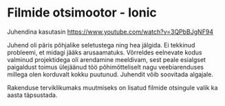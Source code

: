 # Filmide otsimootor - Ionic

Juhendina kasutasin https://www.youtube.com/watch?v=3QPbBJgNF94

Juhend oli päris põhjalike seletustega ning hea jälgida. Ei tekkinud probleemi, et midagi jääks arusaamatuks. Võrreldes eelnevate kodus valminud projektidega oli arendamine meeldivam, sest peale esialgset paigaldust toimus ülejäänud töö põhimõtteliselt nagu veebiarenduses millega olen korduvalt kokku puutunud. Juhendit võib soovitada algajale.

Rakenduse terviklikumaks muutmiseks on lisatud filmide otsingule valik ka aasta täpsustada.